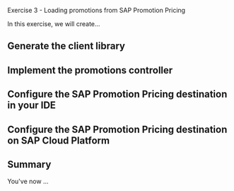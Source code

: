 Exercise 3 - Loading promotions from SAP Promotion Pricing

In this exercise, we will create...

## Generate the client library
## Implement the promotions controller
## Configure the SAP Promotion Pricing destination in your IDE
## Configure the SAP Promotion Pricing destination on SAP Cloud Platform

## Summary

You've now ...
